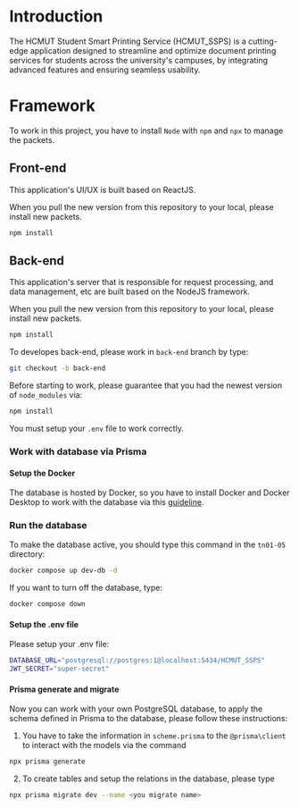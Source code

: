 # Introduction

The HCMUT Student Smart Printing Service (HCMUT_SSPS) is a cutting-edge application designed to streamline and optimize document printing services for students across the university's campuses, by integrating advanced features and ensuring seamless usability.

# Framework

To work in this project, you have to install `Node` with `npm` and `npx` to manage the packets.

## Front-end

This application's UI/UX is built based on ReactJS.

When you pull the new version from this repository to your local, please install new packets.

```bash
npm install
```

## Back-end
This application's server that is responsible for request processing, and data management, etc are built based on the NodeJS framework.

When you pull the new version from this repository to your local, please install new packets.

```bash
npm install
```

To developes back-end, please work in `back-end` branch by type:

```bash
git checkout -b back-end
```

Before starting to work, please guarantee that you had the newest version of `node_modules` via:

```bash
npm install
```

You must setup your `.env` file to work correctly.

### Work with database via Prisma

#### Setup the Docker

The database is hosted by Docker, so you have to install Docker and Docker Desktop to work with the database via this [guideline](https://docs.docker.com/desktop/setup/install/windows-install/).

### Run the database

To make the database active, you should type this command in the `tn01-05` directory:

```bash
docker compose up dev-db -d
```

If you want to turn off the database, type:

```bash
docker compose down
```

#### Setup the .env file

Please setup your .env file:

```bash
DATABASE_URL="postgresql://postgres:1@localhost:5434/HCMUT_SSPS"
JWT_SECRET="super-secret"
```

#### Prisma generate and migrate

Now you can work with your own PostgreSQL database, to apply the schema defined in Prisma to the database, please follow these instructions:

1. You have to take the information in `scheme.prisma` to the `@prisma\client` to interact with the models via the command

```bash
npx prisma generate
```

2. To create tables and setup the relations in the database, please type

```bash
npx prisma migrate dev --name <you migrate name>
```